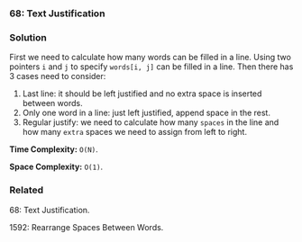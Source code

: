 ### 68: Text Justification

### Solution
First we need to calculate how many words can be filled in a line. Using two pointers `i` and `j` to specify `words[i, j]` can be filled in a line. Then there has 3 cases need to consider:

1. Last line: it should be left justified and no extra space is inserted between words.
2. Only one word in a line: just left justified, append space in the rest.
3. Regular justify: we need to calculate how many `spaces` in the line and how many `extra` spaces we need to assign from left to right.

**Time Complexity:** `O(N)`.

**Space Complexity:** `O(1)`.

### Related
68: Text Justification.

1592: Rearrange Spaces Between Words.